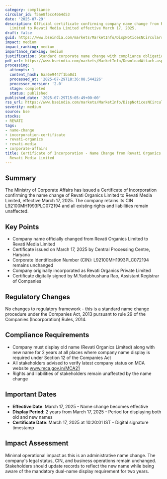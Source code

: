 ```yaml
---
category: compliance
circular_id: f5ae8f5cc4664d53
date: '2025-07-29'
description: Official certificate confirming company name change from Revati Organics
  Limited to Revati Media Limited effective March 17, 2025.
draft: false
guid: https://www.bseindia.com/markets/MarketInfo/DispNoticesNCirculars.aspx?Noticeid={C3B782D7-FE40-49AF-B270-E31DAB82C634}&noticeno=20250729-56&dt=07/29/2025&icount=56&totcount=71&flag=0
impact: medium
impact_ranking: medium
importance_ranking: medium
justification: Standard corporate name change with compliance obligations for stakeholders
pdf_url: https://www.bseindia.com/markets/MarketInfo/DownloadAttach.aspx?id=20250729-56&attachedId=39e9ba30-2630-4bbc-87a8-bfe5de9e83c6
processing:
  attempts: 1
  content_hash: 6aa6e9447f1ba0d1
  processed_at: '2025-07-29T18:36:08.544226'
  processor_version: '2.0'
  stage: completed
  status: published
published_date: '2025-07-29T15:05:49+00:00'
rss_url: https://www.bseindia.com/markets/MarketInfo/DispNoticesNCirculars.aspx?Noticeid={C3B782D7-FE40-49AF-B270-E31DAB82C634}&noticeno=20250729-56&dt=07/29/2025&icount=56&totcount=71&flag=0
severity: medium
source: bse
stocks:
- REVATI
tags:
- name-change
- incorporation-certificate
- revati-organics
- revati-media
- corporate-affairs
title: Certificate of Incorporation - Name Change from Revati Organics Limited to
  Revati Media Limited
---
```


## Summary

The Ministry of Corporate Affairs has issued a Certificate of Incorporation confirming the name change of Revati Organics Limited to Revati Media Limited, effective March 17, 2025. The company retains its CIN L92100MH1993PLC072194 and all existing rights and liabilities remain unaffected.

## Key Points

- Company name officially changed from Revati Organics Limited to Revati Media Limited
- Certificate issued on March 17, 2025 by Central Processing Centre, Haryana
- Corporate Identification Number (CIN): L92100MH1993PLC072194 remains unchanged
- Company originally incorporated as Revati Organics Private Limited
- Certificate digitally signed by M.Yadubhushana Rao, Assistant Registrar of Companies

## Regulatory Changes

No changes to regulatory framework - this is a standard name change procedure under the Companies Act, 2013 pursuant to rule 29 of the Companies (Incorporation) Rules, 2014.

## Compliance Requirements

- Company must display old name (Revati Organics Limited) along with new name for 2 years at all places where company name display is required under Section 12 of the Companies Act
- All stakeholders advised to verify latest company status on MCA website www.mca.gov.in/MCA21
- Rights and liabilities of stakeholders remain unaffected by the name change

## Important Dates

- **Effective Date**: March 17, 2025 - Name change becomes effective
- **Display Period**: 2 years from March 17, 2025 - Period for displaying both old and new names
- **Certificate Date**: March 17, 2025 at 10:20:01 IST - Digital signature timestamp

## Impact Assessment

Minimal operational impact as this is an administrative name change. The company's legal status, CIN, and business operations remain unchanged. Stakeholders should update records to reflect the new name while being aware of the mandatory dual-name display requirement for two years.